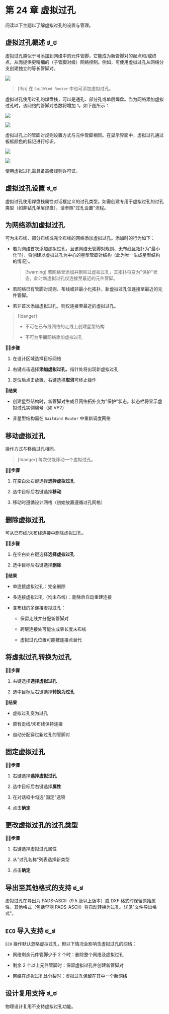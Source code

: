 # 第 24 章 虚拟过孔

阅读以下主题以了解虚拟过孔的设置与管理。

## 虚拟过孔概述 ಠ_ಠ

虚拟过孔类似于可添加到网络中的元件管脚，它能成为新管脚对的起点和/或终点，从而提供更精细的（子管脚对级）网络控制。例如，可使用虚拟过孔从网络分支创建独立的等长管脚对。

![](/layout/guide/24/_page_0_Picture_5.jpeg)

> [!tip] 在 `SailWind Router` 中也可添加虚拟过孔。

虚拟过孔使用过孔的焊盘栈，可以是通孔、部分孔或单层焊盘。当为网络添加虚拟过孔时，该网络的管脚对总数将增加 1，如下图所示：

![](/layout/guide/24/_page_1_Figure_2.jpeg)

![](/layout/guide/24/_page_1_Figure_4.jpeg)

虚拟过孔上的管脚对规则设置方式与元件管脚相同。在显示界面中，虚拟过孔通过板框颜色的标记进行标识。

![](/layout/guide/24/_page_1_Figure_7.jpeg)

![](/layout/guide/24/_page_1_Figure_8.jpeg)

使用虚拟过孔需具备高级规则许可证。

## 虚拟过孔设置 ಠ_ಠ

虚拟过孔使用焊盘栈属性对话框定义的过孔类型。如需创建专用于虚拟过孔的过孔类型（如非钻孔单层焊盘），请参照"过孔设置"流程。

## 为网络添加虚拟过孔

可为未布线、部分布线或完全布线的网络添加虚拟过孔。添加时的行为如下：

- 若为网络首次添加虚拟过孔，且该网络无管脚对规则、无布线且拓扑为"最小化"时，将创建以虚拟过孔为中心的星型管脚对结构（此为唯一生成星型结构的情况）。
  
  > [!warning] 若网络曾添加并删除过虚拟过孔，其拓扑将变为"保护"状态，此时新虚拟过孔仅连接至最近的元件管脚。

- 若网络已有管脚对规则、布线或非最小化拓扑，新虚拟过孔仅连接至最近的元件管脚。

- 若非首次添加虚拟过孔，则仅连接至最近的虚拟过孔。


> [!danger] 
> - 不可在已布线网络的走线上创建星型结构
> 
> - 不可为平面网络添加虚拟过孔

🏃‍♂️‍**步骤**

1. 在设计区域选择目标网络

2. 右键点击选择**添加虚拟过孔**，指针处将出现新虚拟过孔

3. 定位后点击放置，右键选择**取消**可终止操作

👀‍**结果**

- 创建星型结构时，新管脚对生成且网络拓扑变为"保护"状态。状态栏将显示虚拟过孔实例编号（如 VP2）

- 非星型结构需在 `SailWind Router` 中重新调度网络

## 移动虚拟过孔

操作方式与移动过孔相同。

> [!danger] 每次仅能移动一个虚拟过孔。

🏃‍♂️‍**步骤**

1. 在空白处右键选择**选择虚拟过孔**

2. 选中目标后右键选择**移动**

3. 移动时遵循设计网格（初始放置遵循过孔网格）

## 删除虚拟过孔

可从已布线/未布线连接中删除虚拟过孔。

🏃‍♂️‍**步骤**

1. 在空白处右键选择**选择虚拟过孔**

2. 选中目标后右键选择**删除**

👀‍**结果**

- 单连接虚拟过孔：完全删除

- 多连接虚拟过孔（均未布线）：删除后自动重建连接

- 含布线的多连接虚拟过孔：

  - 保留走线并分配新管脚对

  - 跨层连接处可能生成零长度未布线

  - 虚拟过孔位置可能被连接点替代

## 将虚拟过孔转换为过孔

🏃‍♂️‍**步骤**

1. 右键选择**选择虚拟过孔**

2. 选中目标后右键选择**转换为过孔**

👀‍**结果**

- 虚拟过孔变为过孔

- 原有走线/未布线保持连接

- 自动分配穿过新过孔的管脚对

## 固定虚拟过孔

🏃‍♂️‍**步骤**

1. 右键选择**选择虚拟过孔**

2. 选中目标后右键选择**属性**

3. 在对话框中勾选"固定"选项

4. 点击**确定**

## 更改虚拟过孔的过孔类型

🏃‍♂️‍**步骤**

1. 右键选择虚拟过孔属性

2. 从"过孔名称"列表选择新类型

3. 点击**确定**

## 导出至其他格式的支持 ಠ_ಠ

虚拟过孔在导出为 PADS-ASCII（9.5 及以上版本）或 DXF 格式时保留原始属性，其他格式（包括早期 PADS-ASCII）将自动转换为过孔。详见"文件导出格式"。

## `ECO` 导入支持 ಠ_ಠ

`ECO` 操作默认忽略虚拟过孔，但以下情况会影响含虚拟过孔的网络：

- 网络剩余元件管脚少于 2 个时：删除整个网络及虚拟过孔

- 剩余 2 个以上元件管脚时：保留虚拟过孔并创建新管脚对

- 网络在虚拟过孔处分裂时：虚拟过孔保留在其中一个新网络

## 设计复用支持 ಠ_ಠ

物理设计复用不支持虚拟过孔功能。